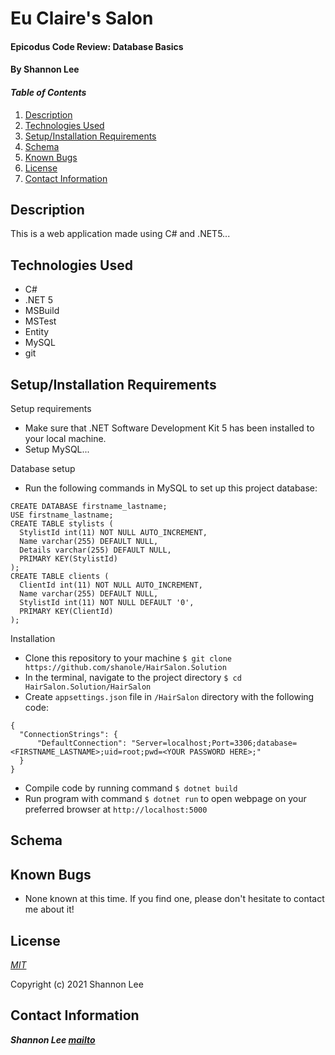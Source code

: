 # Eu Claire's Salon

#### Epicodus Code Review: Database Basics

#### By Shannon Lee

#### _Table of Contents_

1. [Description](#description)
2. [Technologies Used](#technologies)
3. [Setup/Installation Requirements](#setup)
4. [Schema](#schema)
5. [Known Bugs](#bugs)
6. [License](#license)
7. [Contact Information](#contact)


## Description <a id="description"></a>

This is a web application made using C# and .NET5...

## Technologies Used <a id="technologies"></a>

* C#
* .NET 5
* MSBuild
* MSTest
* Entity
* MySQL
* git


## Setup/Installation Requirements <a id="setup"></a>

Setup requirements
* Make sure that .NET Software Development Kit 5 has been installed to your local machine.
* Setup MySQL...

Database setup
* Run the following commands in MySQL to set up this project database:
```
CREATE DATABASE firstname_lastname;
USE firstname_lastname;
CREATE TABLE stylists (
  StylistId int(11) NOT NULL AUTO_INCREMENT,
  Name varchar(255) DEFAULT NULL,
  Details varchar(255) DEFAULT NULL,
  PRIMARY KEY(StylistId)
);
CREATE TABLE clients (
  ClientId int(11) NOT NULL AUTO_INCREMENT,
  Name varchar(255) DEFAULT NULL,
  StylistId int(11) NOT NULL DEFAULT '0',
  PRIMARY KEY(ClientId)
);
```

Installation
* Clone this repository to your machine `$ git clone https://github.com/shanole/HairSalon.Solution`
* In the terminal, navigate to the project directory `$ cd HairSalon.Solution/HairSalon`
* Create `appsettings.json` file in `/HairSalon` directory with the following code:
```
{
  "ConnectionStrings": {
      "DefaultConnection": "Server=localhost;Port=3306;database=<FIRSTNAME_LASTNAME>;uid=root;pwd=<YOUR PASSWORD HERE>;"
  }
}
```
* Compile code by running command `$ dotnet build`
* Run program with command `$ dotnet run` to open webpage on your preferred browser at `http://localhost:5000`

## Schema <a id="schema"></a>

## Known Bugs <a id="bugs"></a>
* None known at this time. If you find one, please don't hesitate to contact me about it!

## License <a id="license"></a>
*[MIT](https://choosealicense.com/licenses/mit/)*

Copyright (c) 2021 Shannon Lee

## Contact Information <a id="contact"></a>
**_Shannon Lee [mailto](mailto:shannonleehj@gmail.com)_**